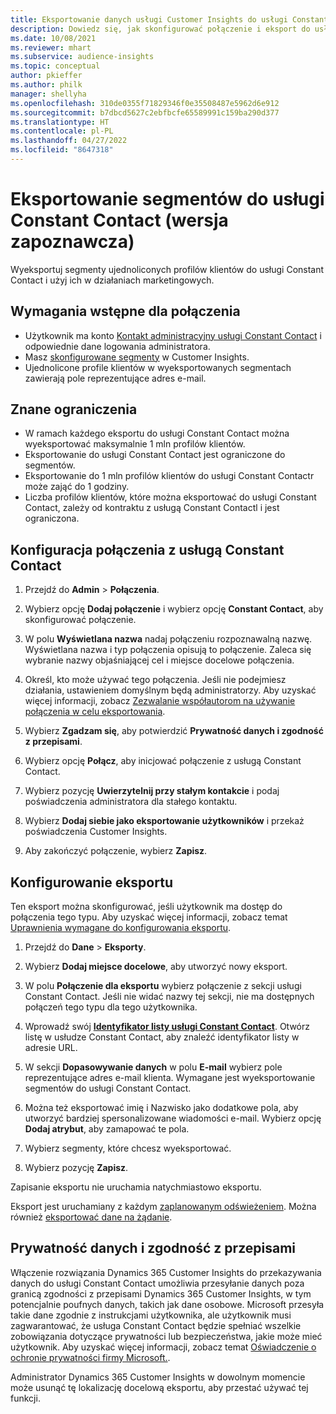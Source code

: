 ```yaml
---
title: Eksportowanie danych usługi Customer Insights do usługi Constant Contact
description: Dowiedz się, jak skonfigurować połączenie i eksport do usługi Constant Contact.
ms.date: 10/08/2021
ms.reviewer: mhart
ms.subservice: audience-insights
ms.topic: conceptual
author: pkieffer
ms.author: philk
manager: shellyha
ms.openlocfilehash: 310de0355f71829346f0e35508487e5962d6e912
ms.sourcegitcommit: b7dbcd5627c2ebfbcfe65589991c159ba290d377
ms.translationtype: HT
ms.contentlocale: pl-PL
ms.lasthandoff: 04/27/2022
ms.locfileid: "8647318"
---
```

# <a name="export-segments-to-constant-contact-preview"></a>Eksportowanie segmentów do usługi Constant Contact (wersja zapoznawcza)

Wyeksportuj segmenty ujednoliconych profilów klientów do usługi Constant Contact i użyj ich w działaniach marketingowych. 

## <a name="prerequisites-for-a-connection"></a>Wymagania wstępne dla połączenia

-   Użytkownik ma konto [Kontakt administracyjny usługi Constant Contact](https://www.constantcontact.com/account-home) i odpowiednie dane logowania administratora.
-   Masz [skonfigurowane segmenty](segments.md) w Customer Insights.
-   Ujednolicone profile klientów w wyeksportowanych segmentach zawierają pole reprezentujące adres e-mail.

## <a name="known-limitations"></a>Znane ograniczenia

- W ramach każdego eksportu do usługi Constant Contact można wyeksportować maksymalnie 1 mln profilów klientów.
- Eksportowanie do usługi Constant Contact jest ograniczone do segmentów.
- Eksportowanie do 1 mln profilów klientów do usługi Constant Contactr może zająć do 1 godziny. 
- Liczba profilów klientów, które można eksportować do usługi Constant Contact, zależy od kontraktu z usługą Constant Contactl i jest ograniczona.

## <a name="set-up-connection-to-constant-contact"></a>Konfiguracja połączenia z usługą Constant Contact

1. Przejdź do **Admin** > **Połączenia**.

1. Wybierz opcję **Dodaj połączenie** i wybierz opcję **Constant Contact**, aby skonfigurować połączenie.

1. W polu **Wyświetlana nazwa** nadaj połączeniu rozpoznawalną nazwę. Wyświetlana nazwa i typ połączenia opisują to połączenie. Zaleca się wybranie nazwy objaśniającej cel i miejsce docelowe połączenia.

1. Określ, kto może używać tego połączenia. Jeśli nie podejmiesz działania, ustawieniem domyślnym będą administratorzy. Aby uzyskać więcej informacji, zobacz [Zezwalanie współautorom na używanie połączenia w celu eksportowania](connections.md#allow-contributors-to-use-a-connection-for-exports).

1. Wybierz **Zgadzam się**, aby potwierdzić **Prywatność danych i zgodność z przepisami**.

1. Wybierz opcję **Połącz**, aby inicjować połączenie z usługą Constant Contact.

1. Wybierz pozycję **Uwierzytelnij przy stałym kontakcie** i podaj poświadczenia administratora dla stałego kontaktu. 

1. Wybierz **Dodaj siebie jako eksportowanie użytkowników** i przekaż poświadczenia Customer Insights.

1. Aby zakończyć połączenie, wybierz **Zapisz**.

## <a name="configure-an-export"></a>Konfigurowanie eksportu

Ten eksport można skonfigurować, jeśli użytkownik ma dostęp do połączenia tego typu. Aby uzyskać więcej informacji, zobacz temat [Uprawnienia wymagane do konfigurowania eksportu](export-destinations.md#set-up-a-new-export).

1. Przejdź do **Dane** > **Eksporty**.

1. Wybierz **Dodaj miejsce docelowe**, aby utworzyć nowy eksport.

1. W polu **Połączenie dla eksportu** wybierz połączenie z sekcji usługi Constant Contact. Jeśli nie widać nazwy tej sekcji, nie ma dostępnych połączeń tego typu dla tego użytkownika.

1. Wprowadź swój [**Identyfikator listy usługi Constant Contact**](https://app.constantcontact.com/pages/contacts/ui#lists). Otwórz listę w usłudze Constant Contact, aby znaleźć identyfikator listy w adresie URL.

1. W sekcji **Dopasowywanie danych** w polu **E-mail** wybierz pole reprezentujące adres e-mail klienta. Wymagane jest wyeksportowanie segmentów do usługi Constant Contact.

1. Można też eksportować imię i Nazwisko jako dodatkowe pola, aby utworzyć bardziej spersonalizowane wiadomości e-mail. Wybierz opcję **Dodaj atrybut**, aby zamapować te pola.

1. Wybierz segmenty, które chcesz wyeksportować.

1. Wybierz pozycję **Zapisz**.

Zapisanie eksportu nie uruchamia natychmiastowo eksportu.

Eksport jest uruchamiany z każdym [zaplanowanym odświeżeniem](system.md#schedule-tab). Można również [eksportować dane na żądanie](export-destinations.md#run-exports-on-demand). 


## <a name="data-privacy-and-compliance"></a>Prywatność danych i zgodność z przepisami

Włączenie rozwiązania Dynamics 365 Customer Insights do przekazywania danych do usługi Constant Contact umożliwia przesyłanie danych poza granicą zgodności z przepisami Dynamics 365 Customer Insights, w tym potencjalnie poufnych danych, takich jak dane osobowe. Microsoft przesyła takie dane zgodnie z instrukcjami użytkownika, ale użytkownik musi zagwarantować, że usługa Constant Contact będzie spełniać wszelkie zobowiązania dotyczące prywatności lub bezpieczeństwa, jakie może mieć użytkownik. Aby uzyskać więcej informacji, zobacz temat [Oświadczenie o ochronie prywatności firmy Microsoft.](https://go.microsoft.com/fwlink/?linkid=396732).

Administrator Dynamics 365 Customer Insights w dowolnym momencie może usunąć tę lokalizację docelową eksportu, aby przestać używać tej funkcji.
